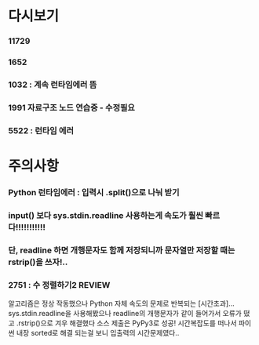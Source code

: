 # 다시보기
### 11729
### 1652
### 1032 : 계속 런타임에러 뜸
### 1991 자료구조 노드 연습중 - 수정필요
### 5522 : 런타임 에러

# 주의사항
### Python 런타임에러 : 입력시 .split()으로 나눠 받기
### input() 보다 sys.stdin.readline 사용하는게 속도가 훨씬 빠르다!!!!!!!!!!!
### 단, readline 하면 개행문자도 함께 저장되니까 문자열만 저장할 때는 rstrip()을 쓰자!..

### 2751 : 수 정렬하기2 REVIEW
알고리즘은 정상 작동했으나 Python 자체 속도의 문제로 반복되는 [시간초과]...
sys.stdin.readline을 사용해봤으나 readline의 개행문자가 같이 들어가서 오류가 떴고
.rstrip()으로 겨우 해결했다
소스 제출은 PyPy3로 성공!
시간복잡도를 떠나서 파이썬 내장 sorted로 해결 되는걸 보니 입출력의 시간문제였다..